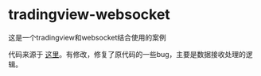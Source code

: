 # tradingview-websocket

这是一个tradingview和websocket结合使用的案例

代码来源于 [这里](https://blog.csdn.net/weixin_41421227/article/details/81456205)。有修改，修复了原代码的一些bug，主要是数据接收处理的逻辑。
